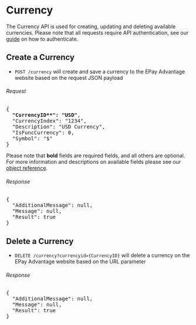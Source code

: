 Currency
============

The Currency API is used for creating, updating and deleting available currencies. Please note that all requests require API authentication, see our [guide](Token.md) on how to authenticate.

Create a Currency
--------------------

* `POST /currency` will create and save a currency to the EPay Advantage website based on the request JSON payload

###### Request
<pre>
{
  <b>"CurrencyID**": "USD"</b>,
  "CurrencyIndex": "1234",
  "Description": "USD Currency",
  "IsFuncCurrency": 0,
  "Symbol": "$"
}
</pre>

Please note that **bold** fields are required fields, and all others are optional. For more information and descriptions on available fields please see our [object reference](../Objects/Currency.md).

###### Response
<pre>
{
  "AdditionalMessage": null,
  "Message": null,
  "Result": true
}
</pre>

Delete a Currency
--------------------

* `DELETE /currency?currencyid={CurrencyID}` will delete a currency on the EPay Advantage website based on the URL parameter

###### Response
<pre>
{
  "AdditionalMessage": null,
  "Message": null,
  "Result": true
}
</pre>
